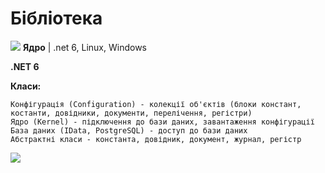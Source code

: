 # Бібліотека

<img src="https://accounting.org.ua/images/configuration.png" /> <b>Ядро</b>  | .net 6, Linux, Windows 

<b>.NET 6</b>

 <b>Класи:</b>
    
    Конфігурація (Configuration) - колекції об'єктів (блоки констант, костанти, довідники, документи, перелічення, регістри)
    Ядро (Kernel) - підключення до бази даних, завантаження конфігурації
    База даних (IData, PostgreSQL) - доступ до бази даних
    Абстрактні класи - константа, довідник, документ, журнал, регістр


<img src="https://accounting.org.ua/images/lib_classes.jpg" />
